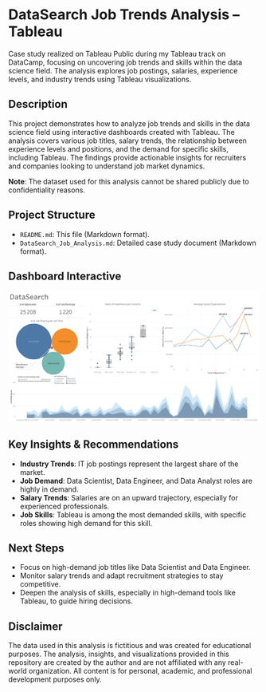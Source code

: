 # DataSearch Job Trends Analysis – Tableau
Case study realized on Tableau Public during my Tableau track on DataCamp, focusing on uncovering job trends and skills within the data science field. The analysis explores job postings, salaries, experience levels, and industry trends using Tableau visualizations.

## Description
This project demonstrates how to analyze job trends and skills in the data science field using interactive dashboards created with Tableau. The analysis covers various job titles, salary trends, the relationship between experience levels and positions, and the demand for specific skills, including Tableau. The findings provide actionable insights for recruiters and companies looking to understand job market dynamics.

**Note**: The dataset used for this analysis cannot be shared publicly due to confidentiality reasons.

## Project Structure
- `README.md`: This file (Markdown format).
- `DataSearch_Job_Analysis.md`: Detailed case study document (Markdown format).

## Dashboard Interactive

![Dashboard](images/Dashboard.png)

## Key Insights & Recommendations
- **Industry Trends**: IT job postings represent the largest share of the market.
- **Job Demand**: Data Scientist, Data Engineer, and Data Analyst roles are highly in demand.
- **Salary Trends**: Salaries are on an upward trajectory, especially for experienced professionals.
- **Job Skills**: Tableau is among the most demanded skills, with specific roles showing high demand for this skill.
  
## Next Steps
- Focus on high-demand job titles like Data Scientist and Data Engineer.
- Monitor salary trends and adapt recruitment strategies to stay competitive.
- Deepen the analysis of skills, especially in high-demand tools like Tableau, to guide hiring decisions.

## Disclaimer
The data used in this analysis is fictitious and was created for educational purposes. The analysis, insights, and visualizations provided in this repository are created by the author and are not affiliated with any real-world organization. All content is for personal, academic, and professional development purposes only.
